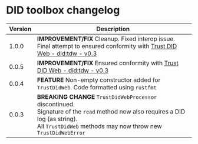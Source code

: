 # DID toolbox changelog

| Version | Description                                                                                                                                                                                               |
|---------|-----------------------------------------------------------------------------------------------------------------------------------------------------------------------------------------------------------|
| 1.0.0   | **IMPROVEMENT/FIX** Cleanup. Fixed interop issue. Final attempt to ensured conformity with [Trust DID Web - did:tdw - v0.3](https://identity.foundation/trustdidweb/v0.3/)                                |
| 0.0.5   | **IMPROVEMENT/FIX** Ensured conformity with [Trust DID Web - did:tdw - v0.3](https://identity.foundation/trustdidweb/v0.3/)                                                                               |
| 0.0.4   | **FEATURE** Non-empty constructor added for `TrustDidWeb`. Code formatted using `rustfmt`                                                                                                                 |
| 0.0.3   | **BREAKING CHANGE** `TrustDidWebProcessor` discontinued. <br/>Signature of the `read` method now also requires a DID log (as string).<br/> All `TrustDidWeb` methods may now throw new `TrustDidWebError` |

